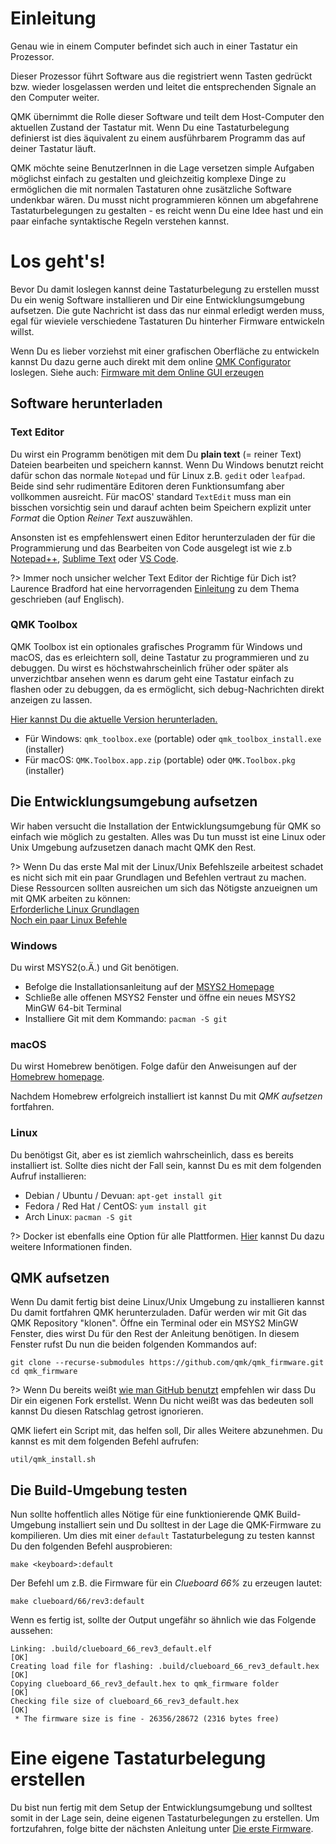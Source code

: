# Einleitung
Genau wie in einem Computer befindet sich auch in einer Tastatur ein Prozessor.

Dieser Prozessor führt Software aus die registriert wenn Tasten gedrückt bzw. wieder losgelassen werden und leitet die entsprechenden Signale an den Computer weiter.

QMK übernimmt die Rolle dieser Software und teilt dem Host-Computer den aktuellen Zustand der Tastatur mit. Wenn Du eine Tastaturbelegung definierst ist dies äquivalent zu einem ausführbarem Programm das auf deiner Tastatur läuft.

QMK möchte seine BenutzerInnen in die Lage versetzen simple Aufgaben möglichst einfach zu gestalten und gleichzeitig komplexe Dinge zu ermöglichen die mit normalen Tastaturen ohne zusätzliche Software undenkbar wären. Du musst nicht programmieren können um abgefahrene Tastaturbelegungen zu gestalten - es reicht wenn Du eine Idee hast und ein paar einfache syntaktische Regeln verstehen kannst.

# Los geht's!
Bevor Du damit loslegen kannst deine Tastaturbelegung zu erstellen musst Du ein wenig Software installieren und Dir eine Entwicklungsumgebung aufsetzen. Die gute Nachricht ist dass das nur einmal erledigt werden muss, egal für wieviele verschiedene Tastaturen Du hinterher Firmware entwickeln willst.

Wenn Du es lieber vorziehst mit einer grafischen Oberfläche zu entwickeln kannst Du dazu gerne auch direkt mit dem online [QMK Configurator](https://config.qmk.fm) loslegen. Siehe auch: [Firmware mit dem Online GUI erzeugen](de/newbs_building_firmware_configurator.md)

## Software herunterladen

### Text Editor

Du wirst ein Programm benötigen mit dem Du **plain text** (= reiner Text) Dateien bearbeiten und speichern kannst. Wenn Du Windows benutzt reicht dafür schon das normale `Notepad` und für Linux z.B. `gedit` oder `leafpad`. Beide sind sehr rudimentäre Editoren deren Funktionsumfang aber vollkommen ausreicht. Für macOS' standard `TextEdit` muss man ein bisschen vorsichtig sein und darauf achten beim Speichern explizit unter _Format_ die Option _Reiner Text_ auszuwählen.

Ansonsten ist es empfehlenswert einen Editor herunterzuladen der für die Programmierung und das Bearbeiten von Code ausgelegt ist wie z.b [Notepad++](http://notepad-plus-plus.org/), [Sublime Text](https://www.sublimetext.com/) oder [VS Code](https://code.visualstudio.com/).

?> Immer noch unsicher welcher Text Editor der Richtige für Dich ist? Laurence Bradford hat eine hervorragenden [Einleitung](https://learntocodewith.me/programming/basics/text-editors/) zu dem Thema geschrieben (auf Englisch).

### QMK Toolbox

QMK Toolbox ist ein optionales grafisches Programm für Windows und macOS, das es erleichtern soll, deine Tastatur zu programmieren und zu debuggen. Du wirst es höchstwahrscheinlich früher oder später als unverzichtbar ansehen wenn es darum geht eine Tastatur einfach zu flashen oder zu debuggen, da es ermöglicht, sich debug-Nachrichten direkt anzeigen zu lassen.

[Hier kannst Du die aktuelle Version herunterladen.](https://github.com/qmk/qmk_toolbox/releases/latest)

* Für Windows: `qmk_toolbox.exe` (portable) oder `qmk_toolbox_install.exe` (installer)
* Für macOS: `QMK.Toolbox.app.zip` (portable) oder `QMK.Toolbox.pkg` (installer)

## Die Entwicklungsumgebung aufsetzen


Wir haben versucht die Installation der Entwicklungsumgebung für QMK so einfach wie möglich zu gestalten. Alles was Du tun musst ist eine Linux oder Unix Umgebung aufzusetzen danach macht QMK den Rest.

?> Wenn Du das erste Mal mit der Linux/Unix Befehlszeile arbeitest schadet es nicht sich mit ein paar Grundlagen und Befehlen vertraut zu machen. Diese Ressourcen sollten ausreichen um sich das Nötigste anzueignen um mit QMK arbeiten zu können:<br>
[Erforderliche Linux Grundlagen](https://www.guru99.com/must-know-linux-commands.html)<br>
[Noch ein paar Linux Befehle](https://www.tjhsst.edu/~dhyatt/superap/unixcmd.html)

### Windows

Du wirst MSYS2(o.Ä.) und Git benötigen.

* Befolge die Installationsanleitung auf der [MSYS2 Homepage](http://www.msys2.org)
* Schließe alle offenen MSYS2 Fenster und öffne ein neues MSYS2 MinGW 64-bit Terminal
* Installiere Git mit dem Kommando: `pacman -S git`

### macOS

Du wirst Homebrew benötigen. Folge dafür den Anweisungen auf der [Homebrew homepage](https://brew.sh).

Nachdem Homebrew erfolgreich installiert ist kannst Du mit _QMK aufsetzen_ fortfahren. 

### Linux

Du benötigst Git, aber es ist ziemlich wahrscheinlich, dass es bereits installiert ist. Sollte dies nicht der Fall sein, kannst Du es mit dem folgenden Aufruf installieren:

* Debian / Ubuntu / Devuan: `apt-get install git`
* Fedora / Red Hat / CentOS: `yum install git`
* Arch Linux: `pacman -S git`

?> Docker ist ebenfalls eine Option für alle Plattformen. [Hier](de/getting_started_build_tools.md#docker) kannst Du dazu weitere Informationen finden.

## QMK aufsetzen
Wenn Du damit fertig bist deine Linux/Unix Umgebung zu installieren kannst Du damit fortfahren QMK herunterzuladen. Dafür werden wir mit Git das QMK Repository "klonen". Öffne ein Terminal oder ein MSYS2 MinGW Fenster, dies wirst Du für den Rest der Anleitung benötigen. In diesem Fenster rufst Du nun die beiden folgenden Kommandos auf:

```shell
git clone --recurse-submodules https://github.com/qmk/qmk_firmware.git
cd qmk_firmware
```
?> Wenn Du bereits weißt [wie man GitHub benutzt](de/getting_started_github.md) empfehlen wir dass Du Dir ein eigenen Fork erstellst. Wenn Du nicht weißt was das bedeuten soll kannst Du diesen Ratschlag getrost ignorieren.

QMK liefert ein Script mit, das helfen soll, Dir alles Weitere abzunehmen. Du kannst es mit dem folgenden Befehl aufrufen:

    util/qmk_install.sh

## Die Build-Umgebung testen

Nun sollte hoffentlich alles Nötige für eine funktionierende QMK Build-Umgebung installiert sein und Du solltest in der Lage die QMK-Firmware zu kompilieren. Um dies mit einer `default` Tastaturbelegung zu testen kannst Du den folgenden Befehl ausprobieren:

    make <keyboard>:default

Der Befehl um z.B. die Firmware für ein _Clueboard 66%_ zu erzeugen lautet:

    make clueboard/66/rev3:default

Wenn es fertig ist, sollte der Output ungefähr so ähnlich wie das Folgende aussehen:

```
Linking: .build/clueboard_66_rev3_default.elf                                                       [OK]
Creating load file for flashing: .build/clueboard_66_rev3_default.hex                               [OK]
Copying clueboard_66_rev3_default.hex to qmk_firmware folder                                        [OK]
Checking file size of clueboard_66_rev3_default.hex                                                 [OK]
 * The firmware size is fine - 26356/28672 (2316 bytes free)
```

# Eine eigene Tastaturbelegung erstellen
Du bist nun fertig mit dem Setup der Entwicklungsumgebung und solltest somit in der Lage sein, deine eigenen Tastaturbelegungen zu erstellen. Um fortzufahren, folge bitte der nächsten Anleitung unter [Die erste Firmware](de/newbs_building_firmware.md).
